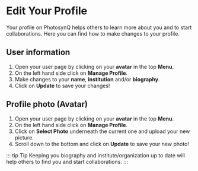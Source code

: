 # Edit Your Profile

Your profile on PhotosynQ helps others to learn more about you and to start collaborations. Here you can find how to make changes to your profile.

## User information

1. Open your user page by clicking on your **avatar** in the top **Menu**.
2. On the left hand side click on **Manage Profile**.
3. Make changes to your **name**, **institution** and/or **biography**.
4. Click on **Update** to save your changes!

## Profile photo (Avatar)

1. Open your user page by clicking on your **avatar** in the top **Menu**.
2. On the left hand side click on **Manage Profile**.
3. Click on **Select Photo** underneath the current one and upload your new picture.
4. Scroll down to the bottom and click on **Update** to save your new photo!

::: tip Tip
Keeping you biography and institute/organization up to date will help others to find you and start collaborations.
:::
